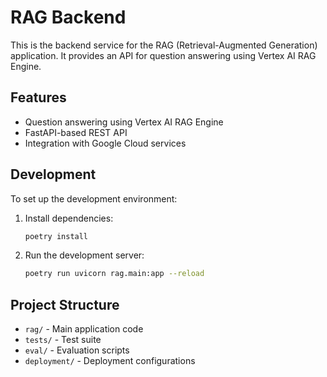 # RAG Backend

This is the backend service for the RAG (Retrieval-Augmented Generation) application. It provides an API for question answering using Vertex AI RAG Engine.

## Features

- Question answering using Vertex AI RAG Engine
- FastAPI-based REST API
- Integration with Google Cloud services

## Development

To set up the development environment:

1. Install dependencies:
   ```bash
   poetry install
   ```

2. Run the development server:
   ```bash
   poetry run uvicorn rag.main:app --reload
   ```

## Project Structure

- `rag/` - Main application code
- `tests/` - Test suite
- `eval/` - Evaluation scripts
- `deployment/` - Deployment configurations 